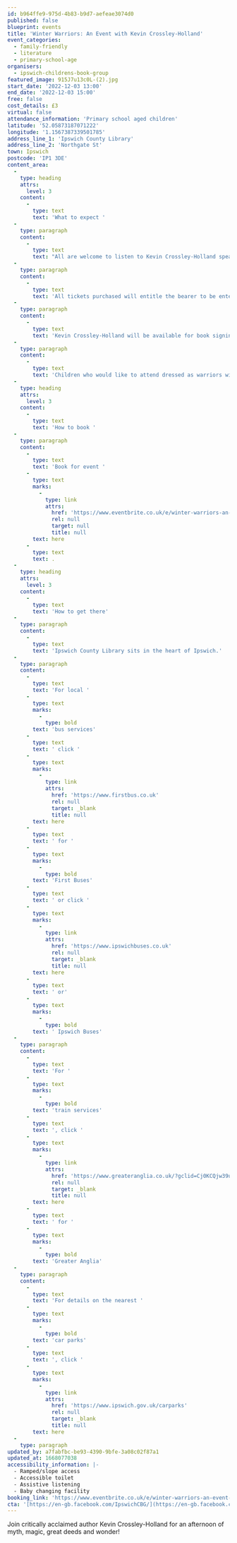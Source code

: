 ```yaml
---
id: b964ffe9-975d-4b83-b9d7-aefeae3074d0
published: false
blueprint: events
title: 'Winter Warriors: An Event with Kevin Crossley-Holland'
event_categories:
  - family-friendly
  - literature
  - primary-school-age
organisers:
  - ipswich-childrens-book-group
featured_image: 915J7u13c0L-(2).jpg
start_date: '2022-12-03 13:00'
end_date: '2022-12-03 15:00'
free: false
cost_details: £3
virtual: false
attendance_information: 'Primary school aged children'
latitude: '52.05873187071222'
longitude: '1.1567387339501785'
address_line_1: 'Ipswich County Library'
address_line_2: 'Northgate St'
town: Ipswich
postcode: 'IP1 3DE'
content_area:
  -
    type: heading
    attrs:
      level: 3
    content:
      -
        type: text
        text: 'What to expect '
  -
    type: paragraph
    content:
      -
        type: text
        text: "A﻿ll are welcome to listen to Kevin Crossley-Holland speak about his book, Authur, The Always King. This beautiful book, illustrated by Chris RIddell has recently been shortlisted for the Mal Peet Children's Award."
  -
    type: paragraph
    content:
      -
        type: text
        text: 'All tickets purchased will entitle the bearer to be entered into a prize draw to win a book bundle. Books will be on sale as well as hot refreshments.'
  -
    type: paragraph
    content:
      -
        type: text
        text: '﻿Kevin Crossley-Holland will be available for book signings after the event.'
  -
    type: paragraph
    content:
      -
        type: text
        text: 'Children who would like to attend dressed as warriors will be offered a prize upon arrival.'
  -
    type: heading
    attrs:
      level: 3
    content:
      -
        type: text
        text: 'How to book '
  -
    type: paragraph
    content:
      -
        type: text
        text: 'Book for event '
      -
        type: text
        marks:
          -
            type: link
            attrs:
              href: 'https://www.eventbrite.co.uk/e/winter-warriors-an-event-with-kevin-crossley-holland-tickets-463506248667?aff=ebdshpsearchautocomplete'
              rel: null
              target: null
              title: null
        text: here
      -
        type: text
        text: .
  -
    type: heading
    attrs:
      level: 3
    content:
      -
        type: text
        text: 'How to get there'
  -
    type: paragraph
    content:
      -
        type: text
        text: 'Ipswich County Library sits in the heart of Ipswich.'
  -
    type: paragraph
    content:
      -
        type: text
        text: 'For local '
      -
        type: text
        marks:
          -
            type: bold
        text: 'bus services'
      -
        type: text
        text: ' click '
      -
        type: text
        marks:
          -
            type: link
            attrs:
              href: 'https://www.firstbus.co.uk'
              rel: null
              target: _blank
              title: null
        text: here
      -
        type: text
        text: ' for '
      -
        type: text
        marks:
          -
            type: bold
        text: 'First Buses'
      -
        type: text
        text: ' or click '
      -
        type: text
        marks:
          -
            type: link
            attrs:
              href: 'https://www.ipswichbuses.co.uk'
              rel: null
              target: _blank
              title: null
        text: here
      -
        type: text
        text: ' or'
      -
        type: text
        marks:
          -
            type: bold
        text: ' Ipswich Buses'
  -
    type: paragraph
    content:
      -
        type: text
        text: 'For '
      -
        type: text
        marks:
          -
            type: bold
        text: 'train services'
      -
        type: text
        text: ', click '
      -
        type: text
        marks:
          -
            type: link
            attrs:
              href: 'https://www.greateranglia.co.uk/?gclid=Cj0KCQjw39uYBhCLARIsAD_SzMRL4SwgUKU1PCe-tjXx3VwHoPRn--Yn991vvZL8gGkB9nlKfq8nsXwaArQQEALw_wcB'
              rel: null
              target: _blank
              title: null
        text: here
      -
        type: text
        text: ' for '
      -
        type: text
        marks:
          -
            type: bold
        text: 'Greater Anglia'
  -
    type: paragraph
    content:
      -
        type: text
        text: 'For details on the nearest '
      -
        type: text
        marks:
          -
            type: bold
        text: 'car parks'
      -
        type: text
        text: ', click '
      -
        type: text
        marks:
          -
            type: link
            attrs:
              href: 'https://www.ipswich.gov.uk/carparks'
              rel: null
              target: _blank
              title: null
        text: here
  -
    type: paragraph
updated_by: a7fabfbc-be93-4390-9bfe-3a08c02f87a1
updated_at: 1668077038
accessibility_information: |-
  - Ramped/slope access
  - Accessible toilet
  - Assistive listening
  - Baby changing facility
booking_link: 'https://www.eventbrite.co.uk/e/winter-warriors-an-event-with-kevin-crossley-holland-tickets-463506248667?aff=ebdshpsearchautocomplete'
cta: '[https://en-gb.facebook.com/IpswichCBG/](https://en-gb.facebook.com/IpswichCBG/)'
---
```

Join critically acclaimed author Kevin Crossley-Holland for an afternoon of myth, magic, great deeds and wonder!